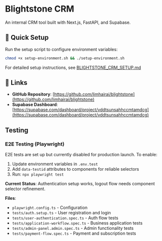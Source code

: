 # Blightstone CRM

An internal CRM tool built with Next.js, FastAPI, and Supabase.

## 🚀 Quick Setup

Run the setup script to configure environment variables:
```bash
chmod +x setup-environment.sh && ./setup-environment.sh
```

For detailed setup instructions, see [BLIGHTSTONE_CRM_SETUP.md](./BLIGHTSTONE_CRM_SETUP.md)

## 🔗 Links
- **GitHub Repository**: [https://github.com/limhairai/blightstone](https://github.com/limhairai/blightstone)
- **Supabase Dashboard**: [https://supabase.com/dashboard/project/vddtsunsahhccmtamdcg](https://supabase.com/dashboard/project/vddtsunsahhccmtamdcg)

## Testing

### E2E Testing (Playwright)
E2E tests are set up but currently disabled for production launch. To enable:

1. Update environment variables in `.env.test`
2. Add `data-testid` attributes to components for reliable selectors
3. Run: `npx playwright test`

**Current Status**: Authentication setup works, logout flow needs component selector refinement.

**Files**:
- `playwright.config.ts` - Configuration
- `tests/auth.setup.ts` - User registration and login
- `tests/user-authentication.spec.ts` - Auth flow tests
- `tests/application-workflow.spec.ts` - Business application tests
- `tests/admin-panel.admin.spec.ts` - Admin functionality tests
- `tests/payment-flow.spec.ts` - Payment and subscription tests

